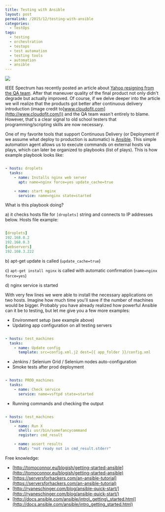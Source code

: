 ```yaml
---
title: Testing with Ansible
layout: post
permalink: /2015/12/testing-with-ansible
categories:
  - TestOps
tags:
  - testing
  - orchestration
  - testops
  - test automation
  - testing tools
  - automation
  - ansible 
---
```


![](/images/blog/CONTINUOUS-DELIVERY-2.png)

IEEE Spectrum has recently posted an article about [Yahoo resigning from the QA team](http://spectrum.ieee.org/view-from-the-valley/computing/software/yahoos-engineers-move-to-coding-without-a-net). After that maneuver quality of the final product not only didn't degrade but actually improved. Of course, if we delve deeper into the article we will realize that the products got better after continuous delivery introduction (image credit to[www.cloudofit.com](http://www.cloudofit.com/)) and the QA team wasn't entirely to blame. However, that's a clear signal to old school testers that programming/scripting skills are now necessary.

One of my favorite tools that support Continuous Delivery (or Deployment if we assume what deploy to production is automatic) is [Ansible](http://www.ansible.com/how-ansible-works). This simple automation agent allows us to execute commands on external hosts via plays, which can later be organized to playbooks (list of plays). This is how example playbook looks like:

```yml

- hosts: droplets
  tasks:
    - name: Installs nginx web server
      apt: name=nginx force=yes update_cache=true

    - name: start nginx
      service: name=nginx state=started

```

What is this playbook doing?

a) it checks hosts file for `[droplets]` string and connects to IP addresses below. Hosts file example:

```yml

[droplets]
192.168.0.2
192.168.0.3
[webservers]
192.168.3.222

```

b) apt-get update is called (`update_cache=true`)  

c) `apt-get install nginx` is called with automatic confirmation (`name=nginx force=yes`)  

d) nginx service is started  
  
With very few lines we were able to install the necessary applications on two hosts. Imagine how much time you'll save if the number of machines would be bigger. Probably you have already realized how powerful Ansible can it be to testing, but let me give you a few more examples:  
  
* Environment setup (see example above)  
* Updating app configuration on all testing servers  

```yml

- hosts: test_machines
  tasks:
    - name: Update config
      template: src=config.xml.j2 dest={{ app_folder }}/config.xml

```

* Jenkins / Selenium Grid / Selenium nodes auto-configuration
* Smoke tests after prod deployment

```yml

- hosts: PROD_machines
  tasks:
    - name: Check service
      service: name=vsftpd state=started

```

* Running commands and checking the output 

```yml

- hosts: test_machines
  tasks:
    - name: Run X
      shell: usr/bin/somefancycommand
      register: cmd_result

    - name: assert results
      that: "not ready not in cmd_result.stderr"

```

Free knowledge:  

*   [http://tomoconnor.eu/blogish/getting-started-ansible](http://tomoconnor.eu/blogish/getting-started-ansible)
*   [https://serversforhackers.com/an-ansible-tutorial](https://serversforhackers.com/an-ansible-tutorial)
*   [http://ryaneschinger.com/blog/ansible-quick-start/](http://ryaneschinger.com/blog/ansible-quick-start/)
*   [http://docs.ansible.com/ansible/intro\_getting\_started.html](http://docs.ansible.com/ansible/intro_getting_started.html)
